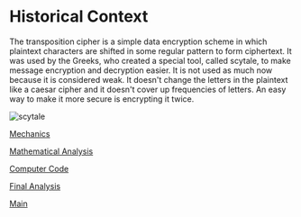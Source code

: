 # Historical Context

The transposition cipher is a simple data encryption scheme in which plaintext characters are shifted in some regular pattern to form ciphertext. 
It was used by the Greeks, who created a special tool, called scytale, to make message encryption and decryption easier. 
It is not used as much now because it is considered weak. It doesn't change the letters in the plaintext like a caesar cipher and it doesn't cover up frequencies of letters. An easy way to make it more secure is encrypting it twice. 

![scytale](https://encrypted-tbn0.gstatic.com/images?q=tbn:ANd9GcQUZgcFPX3_etuyFhhIERZ_xM37lx04sAA_AZe3j1kDQiOFzUCwWn2iUr8pp793phxAmYw:https://upload.wikimedia.org/wikipedia/commons/5/51/Skytale.png&usqp=CAU)

[Mechanics](mechanicsTransposition.md)

[Mathematical Analysis](mathAnalysisTransposition.md)

[Computer Code](compCodeTransposition.md)

[Final Analysis](finalAnalysisTransposition.md)

[Main](README.md)

